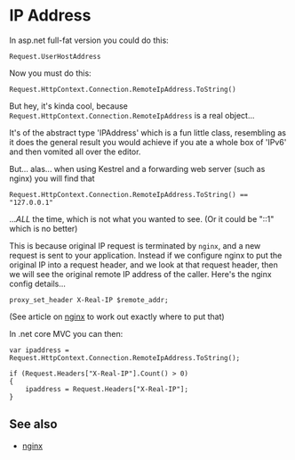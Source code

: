 ﻿# IP Address

In asp.net full-fat version you could do this:

	Request.UserHostAddress

Now you must do this:

	Request.HttpContext.Connection.RemoteIpAddress.ToString()

But hey, it's kinda cool, because `Request.HttpContext.Connection.RemoteIpAddress` is a real object...

It's of the abstract type 'IPAddress' which is a fun little class, resembling as it does the general result you would achieve if you ate a whole box of 'IPv6' and then vomited all over the editor.

But... alas... when using Kestrel and a forwarding web server (such as nginx) you will find that

	Request.HttpContext.Connection.RemoteIpAddress.ToString() == "127.0.0.1"

...*ALL* the time, which is not what you wanted to see. (Or it could be "::1" which is no better)

This is because original IP request is terminated by `nginx`, and a new request is sent to your application. Instead if we configure nginx to put the original IP into a request header, and we look at that request header, then we will see the original remote IP address of the caller. Here's the nginx config details...

	proxy_set_header X-Real-IP $remote_addr;

(See article on [nginx](../linux/nginx.md) to work out exactly where to put that)

In .net core MVC you can then:

	var ipaddress = Request.HttpContext.Connection.RemoteIpAddress.ToString();

	if (Request.Headers["X-Real-IP"].Count() > 0)
	{
		ipaddress = Request.Headers["X-Real-IP"];
	}

## See also

- [nginx](../linux/nginx.md)